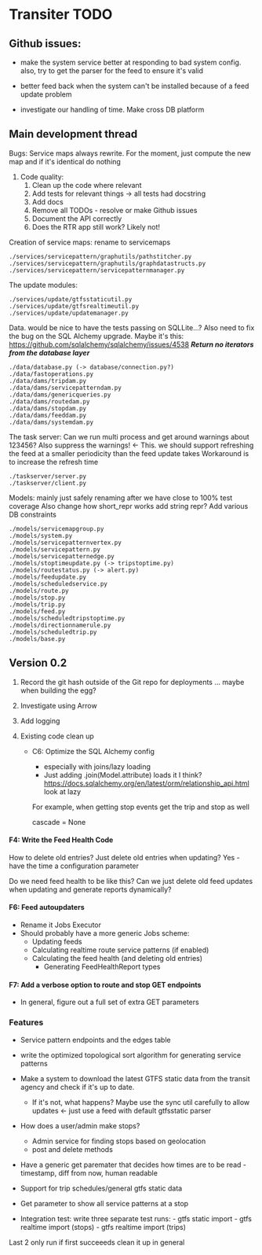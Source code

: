 # Transiter TODO
## Github issues:

- make the system service better at responding to bad system config.
    also, try to get the parser for the feed to ensure it's valid
    
- better feed back when the system can't be installed because of a feed update
    problem
    
    
- investigate our handling of time. Make cross DB platform 
## Main development thread
Bugs:
  Service maps always rewrite. For the moment, just compute the new map and if
  it's identical do nothing

1. Code quality:
    1. Clean up the code where relevant
    1. Add tests for relevant things
            -> all tests had docstring
    1. Add docs
    1. Remove all TODOs - resolve or make Github issues
    1. Document the API correctly
    1. Does the RTR app still work? Likely not!



Creation of service maps:
rename to servicemaps

    ./services/servicepattern/graphutils/pathstitcher.py
    ./services/servicepattern/graphutils/graphdatastructs.py
    ./services/servicepattern/servicepatternmanager.py

The update modules:

    ./services/update/gtfsstaticutil.py
    ./services/update/gtfsrealtimeutil.py
    ./services/update/updatemanager.py
    

Data. would be nice to have the tests passing on SQLLite...?
Also need to fix the bug on the SQL Alchemy upgrade.
 Maybe it's this: https://github.com/sqlalchemy/sqlalchemy/issues/4538
***Return no iterators from the database layer***

    ./data/database.py (-> database/connection.py?)
    ./data/fastoperations.py
    ./data/dams/tripdam.py
    ./data/dams/servicepatterndam.py
    ./data/dams/genericqueries.py
    ./data/dams/routedam.py
    ./data/dams/stopdam.py
    ./data/dams/feeddam.py
    ./data/dams/systemdam.py

The task server:
Can we run multi process and get around warnings about 123456?
Also suppress the warnings! <- This. we should support refreshing the 
feed at a smaller periodicity than the feed update takes
Workaround is to increase the refresh time

    ./taskserver/server.py
    ./taskserver/client.py
    
Models: mainly just safely renaming after we have close to 100% test coverage
Also change how short_repr works
add string repr?
Add various DB constraints

    ./models/servicemapgroup.py
    ./models/system.py
    ./models/servicepatternvertex.py
    ./models/servicepattern.py
    ./models/servicepatternedge.py
    ./models/stoptimeupdate.py (-> tripstoptime.py)
    ./models/routestatus.py (-> alert.py)
    ./models/feedupdate.py
    ./models/scheduledservice.py 
    ./models/route.py
    ./models/stop.py
    ./models/trip.py
    ./models/feed.py
    ./models/scheduledtripstoptime.py
    ./models/directionnamerule.py
    ./models/scheduledtrip.py
    ./models/base.py


## Version 0.2

1. Record the git hash outside of the Git repo for deployments ... 
    maybe when building the egg?

1. Investigate using Arrow

1. Add logging

1. Existing code clean up
    - C6: Optimize the SQL Alchemy config
        - especially with joins/lazy loading
        - Just adding .join(Model.attribute) loads it I think?
        https://docs.sqlalchemy.org/en/latest/orm/relationship_api.html
        look at lazy
        
        For example, when getting stop events get the trip and stop as well
        
        cascade = None
      

#### F4: Write the Feed Health Code
How to delete old entries?
Just delete old entries when updating?
Yes - have the time a configuration parameter

Do we need feed health to be like this?
Can we just delete old feed updates when updating
and generate reports dynamically? 

#### F6: Feed autoupdaters
- Rename it Jobs Executor   
- Should probably have a more generic Jobs scheme:
    - Updating feeds
    - Calculating realtime route service patterns (if enabled)
    - Calculating the feed health (and deleting old entries)
        - Generating FeedHealthReport types
    
#### F7: Add a verbose option to route and stop GET endpoints

- In general, figure out a full set of extra GET parameters
   
### Features
- Service pattern endpoints and the edges table
- write the optimized topological 
sort algorithm for generating service patterns
- Make a system to download the latest GTFS static data 
    from the transit agency
    and check if it's up to date.
    - If it's not, what happens? 
    Maybe use the sync util carefully to allow updates <- just use a feed with
        default gtfsstatic parser
- How does a user/admin make stops? 
    - Admin service for
       finding stops based on geolocation
    - post and delete methods
- Have a generic get paremater that decides how times are to be read -
    timestamp, diff from now, human readable
- Support for trip schedules/general gtfs static data
- Get parameter to show all service patterns at a stop


    
- Integration test:
    write three separate test runs:
        - gtfs static import 
        - gtfs realtime import (stops)
        - gtfs realtime import (trips)
        
Last 2 only run if first succeeeds
clean it up in general



